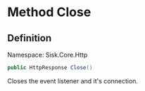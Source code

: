 # Method Close

## Definition
Namespace: Sisk.Core.Http

```csharp
public HttpResponse Close()
```

Closes the event listener and it's connection.

